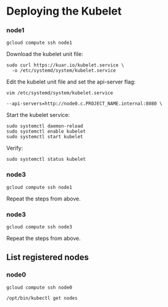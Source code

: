 # Deploying the Kubelet

### node1

```
gcloud compute ssh node1
```

Download the kubelet unit file:

```
sudo curl https://kuar.io/kubelet.service \
  -o /etc/systemd/system/kubelet.service
```

Edit the kubelet unit file and set the api-server flag:

```
vim /etc/systemd/system/kubelet.service
```

```
--api-servers=http://node0.c.PROJECT_NAME.internal:8080 \
```

Start the kubelet service:

```
sudo systemctl daemon-reload
sudo systemctl enable kubelet
sudo systemctl start kubelet
```

Verify:

```
sudo systemctl status kubelet
```

### node3

```
gcloud compute ssh node1
```

Repeat the steps from above.

### node3

```
gcloud compute ssh node3
```

Repeat the steps from above.

## List registered nodes

### node0

```
gcloud compute ssh node0
```

```
/opt/bin/kubectl get nodes
```
